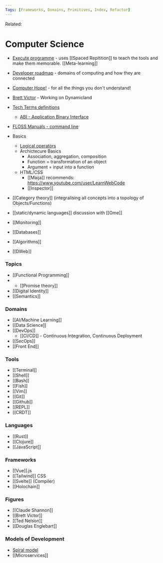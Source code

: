 ```yaml
---
Tags: [Frameworks, Domains, Primitives, Index, Refactor]
---
```

Related: 
# Computer Science

- [Execute programme](https://www.executeprogram.com/) - uses [[Spaced Repitition]] to teach the tools and make them memorable. [[Meta-learning]]
- [Developer roadmap](https://github.com/kamranahmedse/developer-roadmap) - domains of computing and how they are connected
- [Computer Hope!](https://www.computerhope.com) - for all the things you don't understand!
- [Brett Victor](http://worrydream.com/?fbclid=IwAR3Ql6ka1wYvK4ReUJ2q1N4dChTJWJwDzPAfyV0ctKnj4UVlil4BJ-Bt964) - Working on Dynamicland
- [Tech Terms definitions](https://techterms.com/)
    - [ABI - Application Binary Interface](https://en.wikipedia.org/wiki/Application_binary_interface)
- [FLOSS Manuals - command line](http://write.flossmanuals.net/command-line/introduction/)
- Basics
   
    - [Logical operators](https://javascript.info/logical-operators)
    - Archictecure Basics
        - Association, aggregation, composition
        - Function = transformation of an object
        - Argument = input into a function
    - HTML/CSS
        - [[Maija]] recommends: https://www.youtube.com/user/LearnWebCode
        - [[Inspector]]
- [[Category theory]] (integralising all concepts into a topology of Objects/Functions)

- [[static/dynamic languages]] discussion with [[Ome]]


- [[Monitoring]]
- [[Databases]]
- [[Algorithms]]
- [[DWeb]]

### Topics
- [[Functional Programming]]
- - [[Promise theory]]
- [[Digital Identity]]
- [[Semantics]]

### Domains
- [[AI/Machine Learning]]
- [[Data Science]]
- [[DevOps]]
	- [[CI/CD]] - Continuous Integration, Continuous Deployment
- [[SecOps]]
- [[Front End]]

### Tools
- [[Terminal]]
- [[Shell]]
- [[Bash]]
- [[Fish]]
- [[Vim]]
- [[Git]]
- [[Github]]
- [[REPL]]
- [[CRDT]]

### Languages
- [[Rust]]
- [[Clojure]]
- [[JavaScript]]

### Frameworks
- [[Vue]].js
- [[Tailwind]] CSS
- [[Svelte]] (Compiler)
- [[Holochain]]

### Figures
- [[Claude Shannon]]
- [[Brett Victor]]
- [[Ted Nelson]]
- [[Douglas Englebart]]


### Models of Development
- [Spiral model](https://en.wikipedia.org/wiki/Spiral_model)
- [[Microservices]]